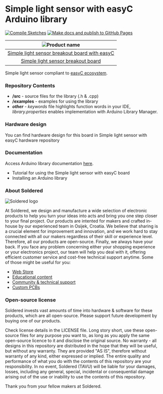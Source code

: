 # Simple light sensor with easyC Arduino library

[![Compile Sketches](http://github-actions.40ants.com/e-radionicacom/Soldered-Simple-Light-Sensor-with-easyC/matrix.svg?branch=dev&only=Compile%20Sketches)](https://github.com/e-radionicacom/Soldered-Simple-Light-Sensor-with-easyC/actions/workflows/compile_test.yml)
[![Make docs and publish to GitHub Pages](https://github.com/e-radionicacom/Soldered-Simple-Light-Sensor-with-easyC/actions/workflows/make_docs.yml/badge.svg?branch=dev)](https://github.com/e-radionicacom/Soldered-Simple-Light-Sensor-with-easyC/actions/workflows/make_docs.yml)

| ![Product name](https://upload.wikimedia.org/wikipedia/commons/8/8f/Example_image.svg) |
| :---------------------------------------------------------------------------------------------: |
| [Simple light sensor breakout board with easyC](https://www.solde.red/333076)                                                            |
| [Simple light sensor breakout board](https://www.solde.red/333078)                                                            |

Simple light sensor compliant to [easyC ecosystem](https://www.soldered.com/easyC). 

### Repository Contents
- **/src** - source files for the library (.h & .cpp)
- **/examples** - examples for using the library
- ***other*** - *keywords* file highlights function words in your IDE, *library.properties* enables implementation with Arduino Library Manager.

### Hardware design
You can find hardware design for this board in Simple light sensor with easyC hardware repository

### Documentation

Access Arduino library documentation [here](https://e-radionicacom.github.io/Soldered-Simple-Light-Sensor-with-easyC/).

- Tutorial for using the Simple light sensor with easyC board
- Installing an Arduino library

### About Soldered
![Soldered logo](https://raw.githubusercontent.com/e-radionicacom/Soldered-Simple-Light-Sensor-with-easyC/dev/extras/Logo%20horizontal-2.svg)

At Soldered, we design and manufacture a wide selection of electronic products to help you turn your ideas into acts and bring you one step closer to your final project. Our products are intented for makers and crafted in-house by our experienced team in Osijek, Croatia. We believe that sharing is a crucial element for improvement and innovation, and we work hard to stay connected with all our makers regardless of their skill or experience level. Therefore, all our products are open-source. Finally, we always have your back. If you face any problem concerning either your shopping experience or your electronics project, our team will help you deal with it, offering efficient customer service and cost-free technical support anytime. Some of those might be useful for you:

- [Web Store](https://www.soldered.com)
- [Educational content](https://learn.soldered.com)
- [Community & technical support](https://community.soldered.com)
- [Custom PCBs](https://pcb.soldered.com)

### Open-source license
Soldered invests vast amounts of time into hardware & software for these products, which are all open-source. Please support future development by buying one of our products. 

Check license details in the LICENSE file. Long story short, use these open-source files for any purpose you want to, as long as you apply the same open-source licence to it and disclose the original source. No warranty - all designs in this repository are distributed in the hope that they will be useful, but without any warranty. They are provided "AS IS", therefore without warranty of any kind, either expressed or implied. The entire quality and performance of what you do with the contents of this repository are your responsibility. In no event, Soldered (TAVU) will be liable for your damages, losses, including any general, special, incidental or consequential damage arising out of the use or inability to use the contents of this repository. 

Thank you from your fellow makers at Soldered.

